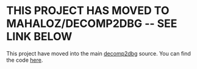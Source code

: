 # THIS PROJECT HAS MOVED TO MAHALOZ/DECOMP2DBG -- SEE LINK BELOW
This project have moved into the main [decomp2dbg](https://github.com/mahaloz/decomp2dbg) source. You can find the code [here](https://github.com/mahaloz/decomp2dbg/tree/main/decompilers/d2d_ghidra).
